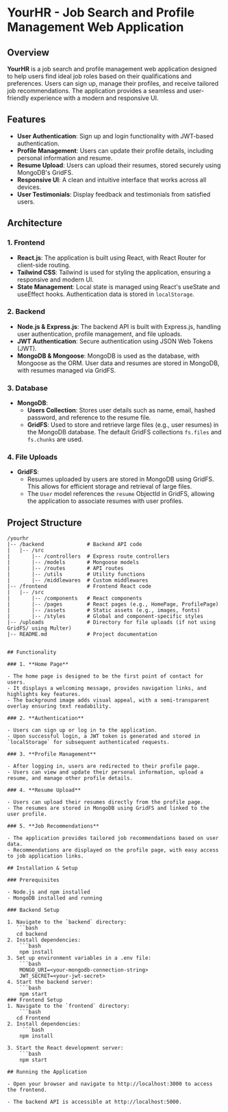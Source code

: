 # YourHR - Job Search and Profile Management Web Application

## Overview

**YourHR** is a job search and profile management web application designed to help users find ideal job roles based on their qualifications and preferences. Users can sign up, manage their profiles, and receive tailored job recommendations. The application provides a seamless and user-friendly experience with a modern and responsive UI.

## Features

- **User Authentication**: Sign up and login functionality with JWT-based authentication.
- **Profile Management**: Users can update their profile details, including personal information and resume.
- **Resume Upload**: Users can upload their resumes, stored securely using MongoDB's GridFS.
- **Responsive UI**: A clean and intuitive interface that works across all devices.
- **User Testimonials**: Display feedback and testimonials from satisfied users.

## Architecture

### 1. **Frontend**

- **React.js**: The application is built using React, with React Router for client-side routing.
- **Tailwind CSS**: Tailwind is used for styling the application, ensuring a responsive and modern UI.
- **State Management**: Local state is managed using React's useState and useEffect hooks. Authentication data is stored in `localStorage`.

### 2. **Backend**

- **Node.js & Express.js**: The backend API is built with Express.js, handling user authentication, profile management, and file uploads.
- **JWT Authentication**: Secure authentication using JSON Web Tokens (JWT).
- **MongoDB & Mongoose**: MongoDB is used as the database, with Mongoose as the ORM. User data and resumes are stored in MongoDB, with resumes managed via GridFS.

### 3. **Database**

- **MongoDB**: 
  - **Users Collection**: Stores user details such as name, email, hashed password, and reference to the resume file.
  - **GridFS**: Used to store and retrieve large files (e.g., user resumes) in the MongoDB database. The default GridFS collections `fs.files` and `fs.chunks` are used.

### 4. **File Uploads**

- **GridFS**: 
  - Resumes uploaded by users are stored in MongoDB using GridFS. This allows for efficient storage and retrieval of large files.
  - The `User` model references the `resume` ObjectId in GridFS, allowing the application to associate resumes with user profiles.

## Project Structure

```plaintext
/yourhr
|-- /backend              # Backend API code
|   |-- /src
|       |-- /controllers  # Express route controllers
|       |-- /models       # Mongoose models
|       |-- /routes       # API routes
|       |-- /utils        # Utility functions
|       |-- /middlewares  # Custom middlewares
|-- /frontend             # Frontend React code
|   |-- /src
|       |-- /components   # React components
|       |-- /pages        # React pages (e.g., HomePage, ProfilePage)
|       |-- /assets       # Static assets (e.g., images, fonts)
|       |-- /styles       # Global and component-specific styles
|-- /uploads              # Directory for file uploads (if not using GridFS/ using Multer)
|-- README.md             # Project documentation


## Functionality

### 1. **Home Page**

- The home page is designed to be the first point of contact for users.
- It displays a welcoming message, provides navigation links, and highlights key features.
- The background image adds visual appeal, with a semi-transparent overlay ensuring text readability.

### 2. **Authentication**

- Users can sign up or log in to the application.
- Upon successful login, a JWT token is generated and stored in `localStorage` for subsequent authenticated requests.

### 3. **Profile Management**

- After logging in, users are redirected to their profile page.
- Users can view and update their personal information, upload a resume, and manage other profile details.

### 4. **Resume Upload**

- Users can upload their resumes directly from the profile page.
- The resumes are stored in MongoDB using GridFS and linked to the user profile.

### 5. **Job Recommendations**

- The application provides tailored job recommendations based on user data.
- Recommendations are displayed on the profile page, with easy access to job application links.

## Installation & Setup

### Prerequisites

- Node.js and npm installed
- MongoDB installed and running

### Backend Setup

1. Navigate to the `backend` directory:
   ```bash
   cd backend
2. Install dependencies:
    ```bash
    npm install
3. Set up environment variables in a .env file:
    ```bash
    MONGO_URI=<your-mongodb-connection-string>
    JWT_SECRET=<your-jwt-secret>
4. Start the backend server:
    ```bash
    npm start
### Frontend Setup
1. Navigate to the `frontend` directory:
    ```bash
   cd Frontend
2. Install dependencies:
     ```bash
    npm install

3. Start the React development server:
    ```bash
    npm start

## Running the Application

- Open your browser and navigate to http://localhost:3000 to access the frontend.

- The backend API is accessible at http://localhost:5000.
